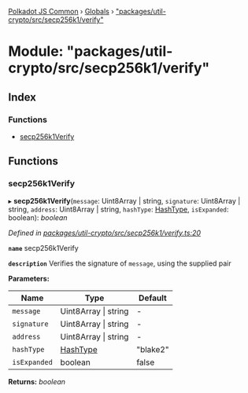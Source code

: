 [Polkadot JS Common](../README.md) › [Globals](../globals.md) › ["packages/util-crypto/src/secp256k1/verify"](_packages_util_crypto_src_secp256k1_verify_.md)

# Module: "packages/util-crypto/src/secp256k1/verify"

## Index

### Functions

* [secp256k1Verify](_packages_util_crypto_src_secp256k1_verify_.md#secp256k1verify)

## Functions

###  secp256k1Verify

▸ **secp256k1Verify**(`message`: Uint8Array | string, `signature`: Uint8Array | string, `address`: Uint8Array | string, `hashType`: [HashType](_packages_util_crypto_src_secp256k1_types_.md#hashtype), `isExpanded`: boolean): *boolean*

*Defined in [packages/util-crypto/src/secp256k1/verify.ts:20](https://github.com/polkadot-js/common/blob/37d1bcb6e/packages/util-crypto/src/secp256k1/verify.ts#L20)*

**`name`** secp256k1Verify

**`description`** Verifies the signature of `message`, using the supplied pair

**Parameters:**

Name | Type | Default |
------ | ------ | ------ |
`message` | Uint8Array &#124; string | - |
`signature` | Uint8Array &#124; string | - |
`address` | Uint8Array &#124; string | - |
`hashType` | [HashType](_packages_util_crypto_src_secp256k1_types_.md#hashtype) | "blake2" |
`isExpanded` | boolean | false |

**Returns:** *boolean*
